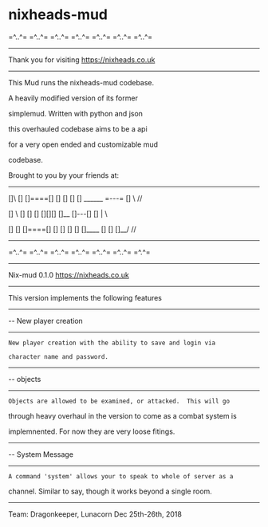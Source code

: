 # nixheads-mud

=^..^=   =^..^=   =^..^=    =^..^=    =^..^=    =^..^=    =^..^=

-----------------------------------------------------------

Thank you for visiting https://nixheads.co.uk

-----------------------------------------------------------

This Mud runs the nixheads-mud codebase.  

A heavily modified version of its former

simplemud.  Written with python and json

this overhauled codebase aims to be a api

for a very open ended and customizable mud

codebase.

Brought to you by your friends at:

-----------------------------------------------------------

[]\  [] []====[] []  [] []  [] ______  =---=  [] \   //

[] \ []    []      []   [][][] []__   []---[] []  |  \\

[]  \[] []====[] []  [] []  [] []____ []   [] []__/  // 

-----------------------------------------------------------

=^..^=   =^..^=   =^..^=    =^..^=    =^..^=    =^..^=    =^.^=



--------------------------------------------------------------------

Nix-mud 0.1.0                           https://nixheads.co.uk

--------------------------------------------------------------------

This version implements the following features

--------------------------------------------------------------------

-- New player creation

--------------------------------------------------------------------

    New player creation with the ability to save and login via

    character name and password.

---------------------------------------------------------------------

-- objects

---------------------------------------------------------------------

    Objects are allowed to be examined, or attacked.  This will go

through heavy overhaul in the version to come as a combat system is

implemnented.  For now they are very loose fitings.

---------------------------------------------------------------------

-- System Message

---------------------------------------------------------------------

    A command 'system' allows your to speak to whole of server as a

channel.  Similar to say, though it works beyond a single room.

---------------------------------------------------------------------

Team: Dragonkeeper, Lunacorn  Dec 25th-26th, 2018
